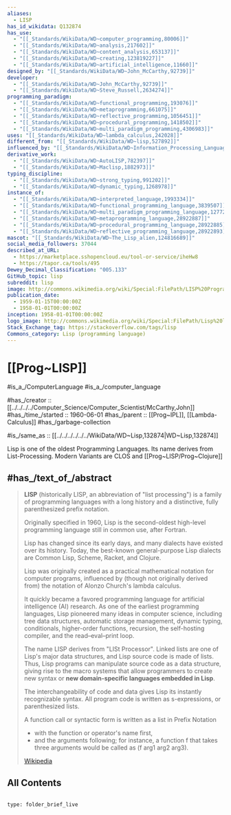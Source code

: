 ```yaml
---
aliases:
  - LISP
has_id_wikidata: Q132874
has_use:
  - "[[_Standards/WikiData/WD~computer_programming,80006]]"
  - "[[_Standards/WikiData/WD~analysis,217602]]"
  - "[[_Standards/WikiData/WD~content_analysis,653137]]"
  - "[[_Standards/WikiData/WD~creating,123819227]]"
  - "[[_Standards/WikiData/WD~artificial_intelligence,11660]]"
designed_by: "[[_Standards/WikiData/WD~John_McCarthy,92739]]"
developer:
  - "[[_Standards/WikiData/WD~John_McCarthy,92739]]"
  - "[[_Standards/WikiData/WD~Steve_Russell,2634274]]"
programming_paradigm:
  - "[[_Standards/WikiData/WD~functional_programming,193076]]"
  - "[[_Standards/WikiData/WD~metaprogramming,661075]]"
  - "[[_Standards/WikiData/WD~reflective_programming,1056451]]"
  - "[[_Standards/WikiData/WD~procedural_programming,1418502]]"
  - "[[_Standards/WikiData/WD~multi_paradigm_programming,4306983]]"
uses: "[[_Standards/WikiData/WD~lambda_calculus,242028]]"
different_from: "[[_Standards/WikiData/WD~lisp,527892]]"
influenced_by: "[[_Standards/WikiData/WD~Information_Processing_Language,776372]]"
derivative_work:
  - "[[_Standards/WikiData/WD~AutoLISP,782397]]"
  - "[[_Standards/WikiData/WD~Maclisp,1882973]]"
typing_discipline:
  - "[[_Standards/WikiData/WD~strong_typing,991202]]"
  - "[[_Standards/WikiData/WD~dynamic_typing,1268978]]"
instance_of:
  - "[[_Standards/WikiData/WD~interpreted_language,1993334]]"
  - "[[_Standards/WikiData/WD~functional_programming_language,3839507]]"
  - "[[_Standards/WikiData/WD~multi_paradigm_programming_language,12772052]]"
  - "[[_Standards/WikiData/WD~metaprogramming_language,28922887]]"
  - "[[_Standards/WikiData/WD~procedural_programming_language,28922885]]"
  - "[[_Standards/WikiData/WD~reflective_programming_language,28922893]]"
mascot: "[[_Standards/WikiData/WD~The_Lisp_alien,124816689]]"
social_media_followers: 37044
described_at_URL:
  - https://marketplace.sshopencloud.eu/tool-or-service/iheHw8
  - https://tapor.ca/tools/495
Dewey_Decimal_Classification: "005.133"
GitHub_topic: lisp
subreddit: lisp
image: http://commons.wikimedia.org/wiki/Special:FilePath/LISP%20Programazio%20Lengoaia%20UEU.png
publication_date:
  - 1959-01-15T00:00:00Z
  - 1958-01-01T00:00:00Z
inception: 1958-01-01T00:00:00Z
logo_image: http://commons.wikimedia.org/wiki/Special:FilePath/Lisp%20logo.svg
Stack_Exchange_tag: https://stackoverflow.com/tags/lisp
Commons_category: Lisp (programming language)
---
```


# [[Prog~LISP]] 

#is_a_/ComputerLanguage 
#is_a_/computer_language  

#has_/creator :: [[../../../../Computer_Science/Computer_Scientist/McCarthy,John]] 
#has_/time_/started :: 1960-06-01 
#has_/parent :: [[Prog~IPL]], [[Lambda-Calculus]]
#has_/garbage-collection 

#is_/same_as :: [[../../../../../../WikiData/WD~Lisp,132874|WD~Lisp,132874]] 

Lisp is one of the oldest Programming Languages. 
Its name derives from List-Processing. 
Modern Variants are  CLOS and [[Prog~LISP/Prog~Clojure]] 

## #has_/text_of_/abstract 

> **LISP** (historically LISP, an abbreviation of "list processing") 
> is a family of programming languages with a long history 
> and a distinctive, fully parenthesized prefix notation.
>
> Originally specified in 1960, 
> Lisp is the second-oldest high-level programming language still in common use, after Fortran. 
> 
> Lisp has changed since its early days, and many dialects have existed over its history. 
> Today, the best-known general-purpose Lisp dialects are Common Lisp, Scheme, Racket, and Clojure.
> 
> Lisp was originally created as a practical mathematical notation for computer programs, influenced by (though not originally derived from) the notation of Alonzo Church's lambda calculus. 
> 
> It quickly became a favored programming language for artificial intelligence (AI) research. 
> As one of the earliest programming languages, Lisp pioneered many ideas in computer science, 
> including tree data structures, automatic storage management, dynamic typing, conditionals, 
> higher-order functions, recursion, the self-hosting compiler, and the read–eval–print loop.
> 
> The name LISP derives from "LISt Processor". 
> Linked lists are one of Lisp's major data structures, and Lisp source code is made of lists. 
> Thus, Lisp programs can manipulate source code as a data structure, 
> giving rise to the macro systems that allow programmers to create new syntax 
> or **new domain-specific languages embedded in Lisp**.
>
> The interchangeability of code and data gives Lisp its instantly recognizable syntax. 
> All program code is written as s-expressions, or parenthesized lists. 
> 
> A function call or syntactic form is written as a list in Prefix Notation 
> - with the function or operator's name first, 
> - and the arguments following; 
> for instance, a function f that takes three arguments would be called as (f arg1 arg2 arg3).
>
> [Wikipedia](https://en.wikipedia.org/wiki/Lisp%20(programming%20language))

## All Contents


```folderv
```

```ccard
type: folder_brief_live
```

